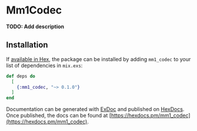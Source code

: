 # Mm1Codec

**TODO: Add description**

## Installation

If [available in Hex](https://hex.pm/docs/publish), the package can be installed
by adding `mm1_codec` to your list of dependencies in `mix.exs`:

```elixir
def deps do
  [
    {:mm1_codec, "~> 0.1.0"}
  ]
end
```

Documentation can be generated with [ExDoc](https://github.com/elixir-lang/ex_doc)
and published on [HexDocs](https://hexdocs.pm). Once published, the docs can
be found at [https://hexdocs.pm/mm1_codec](https://hexdocs.pm/mm1_codec).

